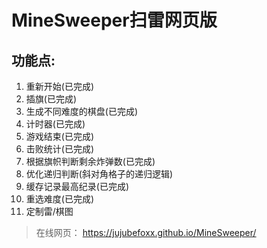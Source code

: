 # MineSweeper扫雷网页版

## 功能点:

1. 重新开始(已完成)
2. 插旗(已完成)
3. 生成不同难度的棋盘(已完成)
4. 计时器(已完成)
5. 游戏结束(已完成)
6. 击败统计(已完成)
7. 根据旗帜判断剩余炸弹数(已完成)
8. 优化递归判断(斜对角格子的递归逻辑)
9. 缓存记录最高纪录(已完成)
10. 重选难度(已完成)
11. 定制雷/棋图

> 在线网页： https://jujubefoxx.github.io/MineSweeper/
